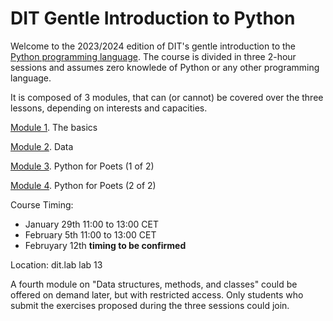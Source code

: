 # DIT Gentle Introduction to Python

Welcome to the 2023/2024 edition of DIT's gentle introduction to the 
[Python programming language](https://www.python.org). The course is 
divided in three 2-hour sessions and assumes zero knowlede of Python 
or any other programming language.

It is composed of 3 modules, that can (or cannot) be covered over the
three lessons, depending on interests and capacities.

[Module 1](https://github.com/TinfFoil/learning_dit_python/tree/main/01_the_basics). The basics

[Module 2](https://github.com/TinfFoil/learning_dit_python/tree/main/02_python_data). Data

[Module 3](https://github.com/TinfFoil/learning_dit_python/tree/main/03_python_4_poets1). Python for Poets (1 of 2)

[Module 4](https://github.com/TinfFoil/learning_dit_python/tree/main/04_python_4_poets2). Python for Poets (2 of 2)

Course Timing: 
- January 29th 11:00 to 13:00 CET
- February 5th 11:00 to 13:00 CET
- Februyary 12th **timing to be confirmed**

Location: dit.lab lab 13

A fourth module on "Data structures, methods, and classes" could be offered on demand later, but with restricted access.
Only students who submit the exercises proposed during the three sessions could join.
